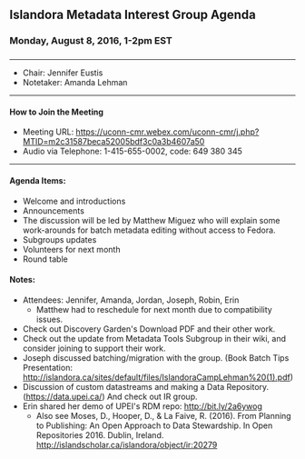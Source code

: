 ## Islandora Metadata Interest Group Agenda
### Monday, August 8, 2016, 1-2pm EST
### 
---
* Chair: Jennifer Eustis
* Notetaker: Amanda Lehman

---

#### How to Join the Meeting  
* Meeting URL: https://uconn-cmr.webex.com/uconn-cmr/j.php?MTID=m2c31587beca52005bdf3c0a3b4607a50
* Audio via Telephone: 1-415-655-0002, code: 649 380 345

---

#### Agenda Items:
* Welcome and introductions
* Announcements  
* The discussion will be led by Matthew Miguez who will explain some work-arounds for batch metadata editing without access to Fedora.
* Subgroups updates
* Volunteers for next month
* Round table

#### Notes:
* Attendees: Jennifer, Amanda, Jordan, Joseph, Robin, Erin
  * Matthew had to reschedule for next month due to compatibility issues.
* Check out Discovery Garden's Download PDF and their other work. 
* Check out the update from Metadata Tools Subgroup in their wiki, and consider joining to support their work.
* Joseph discussed batching/migration with the group. (Book Batch Tips Presentation: http://islandora.ca/sites/default/files/IslandoraCampLehman%20(1).pdf) 
* Discussion of custom datastreams and making a Data Repository. (https://data.upei.ca/) And check out IR group.
* Erin shared her demo of UPEI's RDM repo: http://bit.ly/2a6ywog
  * Also see Moses, D., Hooper, D., & La Faive, R. (2016). From Planning to Publishing: An Open Approach to Data Stewardship. In Open Repositories 2016. Dublin, Ireland. http://islandscholar.ca/islandora/object/ir:20279
